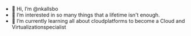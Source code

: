 - 👋 Hi, I’m @nkallsbo
- 👀 I’m interested in so many things that a lifetime isn't enough.
- 🌱 I’m currently learning all about cloudplatforms to become a Cloud and Virtualizationspecialist

<!---
nkallsbo/nkallsbo is a ✨ special ✨ repository because its `README.md` (this file) appears on your GitHub profile.
You can click the Preview link to take a look at your changes.
--->
